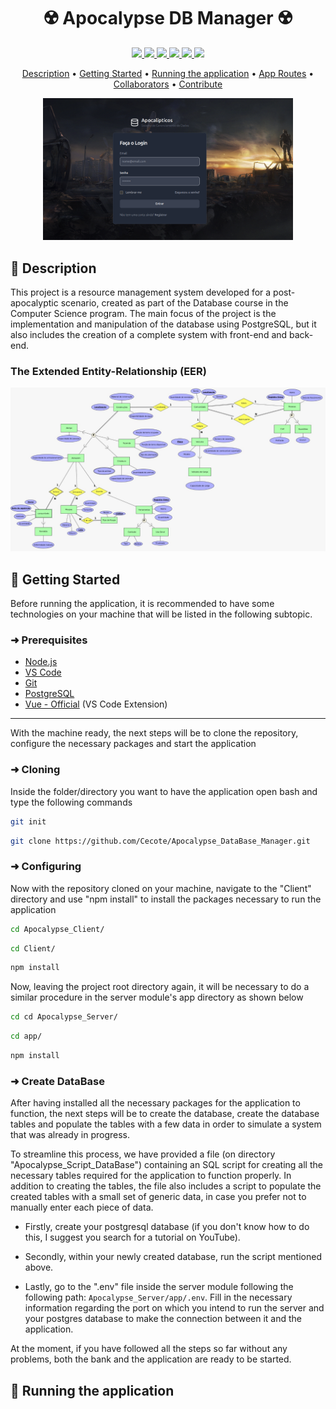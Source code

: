 # <center> ☢️ Apocalypse DB Manager ☢️ </center>

<p align="center">
  <a href="#">
    <img src="https://img.shields.io/badge/javascript-%23323330.svg?style=for-the-badge&logo=javascript&logoColor=%23F7DF1E">
  </a>
  <a href="#">
    <img src="https://img.shields.io/badge/vite-%23646CFF.svg?style=for-the-badge&logo=vite&logoColor=white">
  </a> 
  <a href="#">
    <img src="https://img.shields.io/badge/vuejs-%2335495e.svg?style=for-the-badge&logo=vuedotjs&logoColor=%234FC08D">
  </a> 
  <a href="#">
    <img src="https://img.shields.io/badge/tailwindcss-%2338B2AC.svg?style=for-the-badge&logo=tailwind-css&logoColor=white">
  </a> 
  <a href="#">
    <img src="https://img.shields.io/badge/postgres-%23316192.svg?style=for-the-badge&logo=postgresql&logoColor=white">
  </a>  
  <a href="#">
    <img src="https://img.shields.io/badge/node.js-6DA55F?style=for-the-badge&logo=node.js&logoColor=white)">
  </a>  
</p>

<p align="center">
 <a href="#description">Description</a> • 
 <a href="#started">Getting Started</a> • 
 <a href="#running">Running the application</a> • 
  <a href="#started">App Routes</a> • 
  <a href="#colab">Collaborators</a> •
 <a href="#contribute">Contribute</a>
</p>

<p align="center">
    <img src="Images/InitialPage.png" alt="Image Example" width="400px">
</p>

<h2 id="description">📝 Description</h2>

This project is a resource management system developed for a post-apocalyptic scenario, created as part of the Database course in the Computer Science program. The main focus of the project is the implementation and manipulation of the database using PostgreSQL, but it also includes the creation of a complete system with front-end and back-end.

### The Extended Entity-Relationship (EER)

<p align="center">
    <img src="Images/Esquema_ER_Final.jpg" alt="Image Example">
</p>

<h2 id="started"> 🏁 Getting Started</h2>

Before running the application, it is recommended to have some technologies on your machine that will be listed in the following subtopic.

<h3>➜ Prerequisites</h3>

- [Node.js](https://nodejs.org/en)
- [VS Code](https://code.visualstudio.com/)
- [Git](https://git-scm.com/)
- [PostgreSQL](https://www.postgresql.org/)
- [Vue - Official](https://marketplace.visualstudio.com/items?itemName=Vue.volar) (VS Code Extension)

---
With the machine ready, the next steps will be to clone the repository, configure the necessary packages and start the application

<h3>➜ Cloning</h3>

Inside the folder/directory you want to have the application open bash and type the following commands

```bash
git init
```

```bash
git clone https://github.com/Cecote/Apocalypse_DataBase_Manager.git
```

<h3>➜ Configuring</h3>

Now with the repository cloned on your machine, navigate to the "Client" directory and use "npm install" to install the packages necessary to run the application

```bash
cd Apocalypse_Client/
```

```bash
cd Client/
```

```bash
npm install
```

Now, leaving the project root directory again, it will be necessary to do a similar procedure in the server module's app directory as shown below

```bash
cd cd Apocalypse_Server/
```

```bash
cd app/
```

```bash
npm install
```
<h3>➜ Create DataBase</h3>

After having installed all the necessary packages for the application to function, the next steps will be to create the database, create the database tables and populate the tables with a few data in order to simulate a system that was already in progress.
 
To streamline this process, we have provided a file (on directory "Apocalypse_Script_DataBase") containing an SQL script for creating all the necessary tables required for the application to function properly. In addition to creating the tables, the file also includes a script to populate the created tables with a small set of generic data, in case you prefer not to manually enter each piece of data.

- Firstly, create your postgresql database (if you don't know how to do this, I suggest you search for a tutorial on YouTube).

- Secondly, within your newly created database, run the script mentioned above. 

- Lastly, go to the ".env" file inside the server module following the following path: `Apocalypse_Server/app/.env`. Fill in the necessary information regarding the port on which you intend to run the server and your postgres database to make the connection between it and the application.

At the moment, if you have followed all the steps so far without any problems, both the bank and the application are ready to be started.

<h2 id="running"> 🚀 Running the application</h2>